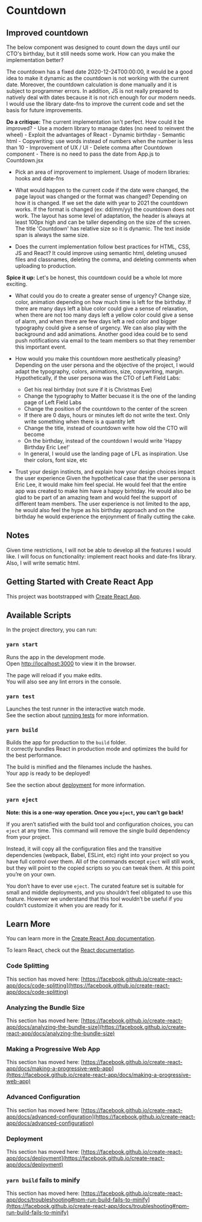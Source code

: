 # Countdown

## Improved countdown
The below component was designed to count down the days until our CTO's birthday, but it still needs some work. How can you make the implementation better?

The countdown has a fixed date 2020-12-24T00:00:00, it would be a good idea to make it dynamic as the countdown is not working with the current date. Moreover, the countdown calculation is done manually and it is subject to programmer errors. In addition, JS is not really prepared to natively deal with dates because it is not rich enough for our modern needs. I would use the library date-fns to improve the current code and set the basis for future improvements.

**Do a critique:** The current implementation isn't perfect. How could it be improved?
    - Use a modern library to manage dates (no need to reinvent the wheel)
    - Exploit the advantages of React
    - Dynamic birthday
    - Semantic html
    - Copywriting: use words instead of numbers when the number is less than 10
    - Improvement of UX / UI
    - Delete comma after Countdown component
    - There is no need to pass the date from App.js to Countdown.jsx

* Pick an area of improvement to implement.
Usage of modern libraries: hooks and date-fns

* What would happen to the current code if the date were changed, the page layout was changed or the format was changed?
Depending on how it is changed. If we set the date with year to 2021 the countdown works. If the format is changed (ex: dd/mm/yy) the countdown does not work. The layout has some level of adaptation, the header is always at least 100px high and can be taller depending on the size of the screen. The title 'Countdown' has relative size so it is dynamic. The text inside span is always the same size.

* Does the current implementation follow best practices for HTML, CSS, JS and React?
It could improve using semantic html, deleting unused files and classnames, deleting the comma, and deleting comments when uploading to production.

**Spice it up:** Let's be honest, this countdown could be a whole lot more exciting.

* What could you do to create a greater sense of urgency?
Change size, color, animation depending on how much time is left for the birthday. If there are many days left a blue color could give a sense of relaxation, when there are not too many days left a yellow color could give a sense of alarm, and when there are few days left a red color and bigger typography could give a sense of urgency. We can also play with the background and add animations. Another good idea could be to send push notifications via email to the team members so that they remember this important event.

* How would you make this countdown more aesthetically pleasing?
Depending on the user persona and the objective of the project, I would adapt the typography, colors, animations, size, copywriting, margin. Hypothetically, if the user persona was the CTO of Left Field Labs:
    - Get his real birthday (not sure if it is Christmas Eve)
    - Change the typography to Matter becuase it is the one of the landing page of Left Field Labs
    - Change the position of the countdown to the center of the screen
    - If there are 0 days, hours or minutes left do not write the text. Only write something when there is a quantity left
    - Change the title, instead of countdown write how old the CTO will become
    - On the birthday, instead of the countdown I would write 'Happy Birthday Eric Lee!'
    - In general, I would use the landing page of LFL as inspiration. Use their colors, font size, etc

* Trust your design instincts, and explain how your design choices impact the user experience
Given the hypothetical case that the user persona is Eric Lee, it would make him feel special. He would feel that the entire app was created to make him have a happy birhtday. He would also be glad to be part of an amazing team and would feel the support of different team members. The user experience is not limited to the app, he would also feel the hype as his birthday approach and on the birthday he would experience the enjoynment of finally cutting the cake. 

## Notes
Given time restrictions, I will not be able to develop all the features I would like. I will focus on functionality: implement react hooks and date-fns library. Also, I will write sematic html.


## Getting Started with Create React App

This project was bootstrapped with [Create React App](https://github.com/facebook/create-react-app).

## Available Scripts

In the project directory, you can run:

### `yarn start`

Runs the app in the development mode.\
Open [http://localhost:3000](http://localhost:3000) to view it in the browser.

The page will reload if you make edits.\
You will also see any lint errors in the console.

### `yarn test`

Launches the test runner in the interactive watch mode.\
See the section about [running tests](https://facebook.github.io/create-react-app/docs/running-tests) for more information.

### `yarn build`

Builds the app for production to the `build` folder.\
It correctly bundles React in production mode and optimizes the build for the best performance.

The build is minified and the filenames include the hashes.\
Your app is ready to be deployed!

See the section about [deployment](https://facebook.github.io/create-react-app/docs/deployment) for more information.

### `yarn eject`

**Note: this is a one-way operation. Once you `eject`, you can’t go back!**

If you aren’t satisfied with the build tool and configuration choices, you can `eject` at any time. This command will remove the single build dependency from your project.

Instead, it will copy all the configuration files and the transitive dependencies (webpack, Babel, ESLint, etc) right into your project so you have full control over them. All of the commands except `eject` will still work, but they will point to the copied scripts so you can tweak them. At this point you’re on your own.

You don’t have to ever use `eject`. The curated feature set is suitable for small and middle deployments, and you shouldn’t feel obligated to use this feature. However we understand that this tool wouldn’t be useful if you couldn’t customize it when you are ready for it.

## Learn More

You can learn more in the [Create React App documentation](https://facebook.github.io/create-react-app/docs/getting-started).

To learn React, check out the [React documentation](https://reactjs.org/).

### Code Splitting

This section has moved here: [https://facebook.github.io/create-react-app/docs/code-splitting](https://facebook.github.io/create-react-app/docs/code-splitting)

### Analyzing the Bundle Size

This section has moved here: [https://facebook.github.io/create-react-app/docs/analyzing-the-bundle-size](https://facebook.github.io/create-react-app/docs/analyzing-the-bundle-size)

### Making a Progressive Web App

This section has moved here: [https://facebook.github.io/create-react-app/docs/making-a-progressive-web-app](https://facebook.github.io/create-react-app/docs/making-a-progressive-web-app)

### Advanced Configuration

This section has moved here: [https://facebook.github.io/create-react-app/docs/advanced-configuration](https://facebook.github.io/create-react-app/docs/advanced-configuration)

### Deployment

This section has moved here: [https://facebook.github.io/create-react-app/docs/deployment](https://facebook.github.io/create-react-app/docs/deployment)

### `yarn build` fails to minify

This section has moved here: [https://facebook.github.io/create-react-app/docs/troubleshooting#npm-run-build-fails-to-minify](https://facebook.github.io/create-react-app/docs/troubleshooting#npm-run-build-fails-to-minify)
